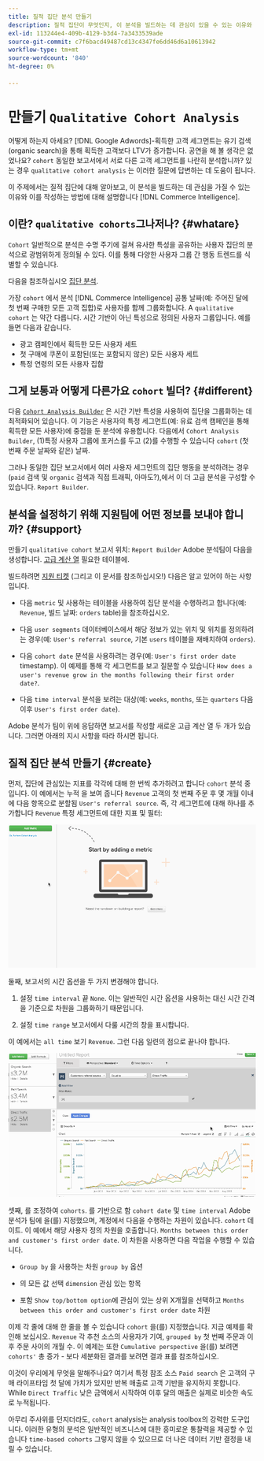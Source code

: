 ```yaml
---
title: 질적 집단 분석 만들기
description: 질적 집단이 무엇인지, 이 분석을 빌드하는 데 관심이 있을 수 있는 이유와 Commerce Intelligence에서 이를 생성하는 방법에 대해 알아봅니다.
exl-id: 113244e4-409b-4129-b3d4-7a3433539ade
source-git-commit: c7f6bacd49487cd13c4347fe6dd46d6a10613942
workflow-type: tm+mt
source-wordcount: '840'
ht-degree: 0%

---
```


# 만들기 `Qualitative Cohort Analysis`

어떻게 하는지 아세요? [!DNL Google Adwords]-획득한 고객 세그먼트는 유기 검색(organic search)을 통해 획득한 고객보다 LTV가 증가합니다. 공연을 해 볼 생각은 없었나요? `cohort` 동일한 보고서에서 서로 다른 고객 세그먼트를 나란히 분석합니까? 있는 경우 `qualitative cohort analysis` 는 이러한 질문에 답변하는 데 도움이 됩니다.

이 주제에서는 질적 집단에 대해 알아보고, 이 분석을 빌드하는 데 관심을 가질 수 있는 이유와 이를 작성하는 방법에 대해 설명합니다 [!DNL Commerce Intelligence].

## 이란? `qualitative cohorts`그나저나? {#whatare}

`Cohort` 일반적으로 분석은 수명 주기에 걸쳐 유사한 특성을 공유하는 사용자 집단의 분석으로 광범위하게 정의될 수 있다. 이를 통해 다양한 사용자 그룹 간 행동 트렌드를 식별할 수 있습니다.

다음을 참조하십시오 [집단 분석](https://www.cohortanalysis.com/).

가장 `cohort` 에서 분석 [!DNL Commerce Intelligence] 공통 날짜(예: 주어진 달에 첫 번째 구매한 모든 고객 집합)로 사용자를 함께 그룹화합니다. A `qualitative cohort` 는 약간 다릅니다. 시간 기반이 아닌 특성으로 정의된 사용자 그룹입니다. 예를 들면 다음과 같습니다.

* 광고 캠페인에서 획득한 모든 사용자 세트
* 첫 구매에 쿠폰이 포함된(또는 포함되지 않은) 모든 사용자 세트
* 특정 연령의 모든 사용자 집합

## 그게 보통과 어떻게 다른가요 `cohort` 빌더? {#different}

다음 [`Cohort Analysis Builder`](../dev-reports/cohort-rpt-bldr.md) 은 시간 기반 특성을 사용하여 집단을 그룹화하는 데 최적화되어 있습니다. 이 기능은 사용자의 특정 세그먼트(예: 유료 검색 캠페인을 통해 획득한 모든 사용자)에 중점을 둔 분석에 유용합니다. 다음에서 `Cohort Analysis Builder`, (1)특정 사용자 그룹에 포커스를 두고 (2)를 수행할 수 있습니다 `cohort` (첫 번째 주문 날짜와 같은) 날짜.

그러나 동일한 집단 보고서에서 여러 사용자 세그먼트의 집단 행동을 분석하려는 경우(`paid` 검색 및 `organic` 검색과 직접 트래픽, 아마도?),에서 이 더 고급 분석을 구성할 수 있습니다. `Report Builder`.

## 분석을 설정하기 위해 지원팀에 어떤 정보를 보내야 합니까? {#support}

만들기 `qualitative cohort` 보고서 위치: `Report Builder` Adobe 분석팀이 다음을 생성합니다. [고급 계산 열](../data-warehouse-mgr/creating-calculated-columns.md) 필요한 테이블에.

빌드하려면 [지원 티켓](https://experienceleague.adobe.com/docs/commerce-knowledge-base/kb/troubleshooting/miscellaneous/mbi-service-policies.html) (그리고 이 문서를 참조하십시오!) 다음은 알고 있어야 하는 사항입니다.

* 다음 `metric` 및 사용하는 테이블을 사용하여 집단 분석을 수행하려고 합니다(예: `Revenue`, 빌드 날짜: `orders` table)을 참조하십시오.

* 다음 `user segments` 데이터베이스에서 해당 정보가 있는 위치 및 위치를 정의하려는 경우(예: `User's referral source`, 기본 `users` 테이블을 재배치하여 `orders`).

* 다음 `cohort date` 분석을 사용하려는 경우(예: `User's first order date` timestamp). 이 예제를 통해 각 세그먼트를 보고 질문할 수 있습니다 `How does a user's revenue grow in the months following their first order date?`.

* 다음 `time interval` 분석을 보려는 대상(예: `weeks`, `months`, 또는 `quarters` 다음 이후 `User's first order date`).

Adobe 분석가 팀이 위에 응답하면 보고서를 작성할 새로운 고급 계산 열 두 개가 있습니다. 그러면 아래의 지시 사항을 따라 하시면 됩니다.

## 질적 집단 분석 만들기 {#create}

먼저, 집단에 관심있는 지표를 각각에 대해 한 번씩 추가하려고 합니다 `cohort` 분석 중입니다. 이 예에서는 누적 을 보여 줍니다 `Revenue` 고객의 첫 번째 주문 후 몇 개월 이내에 다음 항목으로 분할됨 `User's referral source`. 즉, 각 세그먼트에 대해 하나를 추가합니다 `Revenue` 특정 세그먼트에 대한 지표 및 필터:

![](../../assets/qualcohort1.gif)

둘째, 보고서의 시간 옵션을 두 가지 변경해야 합니다.

1. 설정 `time interval` 끝 `None`. 이는 일반적인 시간 옵션을 사용하는 대신 시간 간격을 기준으로 차원을 그룹화하기 때문입니다.

1. 설정 `time range` 보고서에서 다룰 시간의 창을 표시합니다.

이 예에서는 `all time` 보기 `Revenue`. 그런 다음 일련의 점으로 끝나야 합니다.

![](../../assets/qualcohort2.gif)

셋째, 를 조정하여 `cohorts`. 를 기반으로 함 `cohort date` 및 `time interval` Adobe 분석가 팀에 을(를) 지정했으며, 계정에서 다음을 수행하는 차원이 있습니다. `cohort` 데이트. 이 예에서 해당 사용자 정의 차원을 호출합니다. `Months between this order and customer's first order date`. 이 차원을 사용하면 다음 작업을 수행할 수 있습니다.

* `Group by` 을 사용하는 차원 `group by` 옵션

* 의 모든 값 선택 `dimension` 관심 있는 항목

* 포함 `Show top/bottom option`에 관심이 있는 상위 X개월을 선택하고 `Months between this order and customer's first order date` 차원

이제 각 줄에 대해 한 줄을 볼 수 있습니다 `cohort` 을(를) 지정했습니다. 지금 예제를 확인해 보십시오. `Revenue` 각 추천 소스의 사용자가 기여, `grouped by` 첫 번째 주문과 이후 주문 사이의 개월 수. 이 예제는 또한 `Cumulative perspective` 을(를) 보려면 `cohorts'` 총 증가 - 보다 세분화된 결과를 보려면 결과 표를 참조하십시오.

이것이 우리에게 무엇을 말해주나요? 여기서 특정 참조 소스 `Paid search` 은 고객의 구매 라이프타임 첫 달에 가치가 있지만 반복 매출로 고객 기반을 유지하지 못합니다. While `Direct Traffic` 낮은 금액에서 시작하여 이후 달의 매출은 실제로 비슷한 속도로 누적됩니다.

아무리 주사위를 던지더라도, `cohort` analysis는 analysis toolbox의 강력한 도구입니다. 이러한 유형의 분석은 일반적인 비즈니스에 대한 흥미로운 통찰력을 제공할 수 있습니다 `time-based cohorts` 그렇지 않을 수 있으므로 더 나은 데이터 기반 결정을 내릴 수 있습니다.
